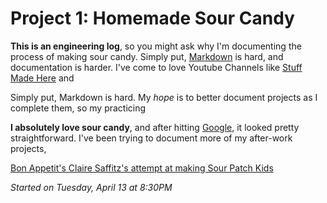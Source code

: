 # Project 1: Homemade Sour Candy
**This is an engineering log**, so you might ask why I'm documenting the process of making sour candy. Simply put, [Markdown](https://github.com/adam-p/markdown-here/wiki/Markdown-Cheatsheet)  is hard, and documentation is harder. I've come to love Youtube Channels like [Stuff Made Here](https://www.youtube.com/channel/UCj1VqrHhDte54oLgPG4xpuQ) and 

Simply put, Markdown is hard. My *hope* is to better document projects as I complete them, so my practicing 


**I absolutely love sour candy**, and after hitting [Google](http://www.grouprecipes.com/137183/homemade-sour-patch-kids.html), it looked pretty straightforward. I've been trying to document more of my after-work projects, 


 [Bon Appetit's Claire Saffitz's attempt at making Sour Patch Kids](https://www.youtube.com/watch?v=ppi0khS0s_8)


*Started on Tuesday, April 13 at 8:30PM*


<!--stackedit_data:
eyJoaXN0b3J5IjpbLTExODM0MzgwMjYsODAxODQ5OTI1XX0=
-->